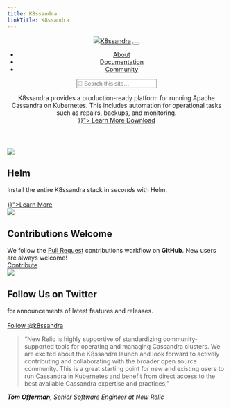 ```yaml
---
title: K8ssandra
linkTitle: K8ssandra
---
```


<div id="home-header" class="container-fluid">
	<header class="row">
		<div class="col">
			<div class="container">
				<nav class="navbar navbar-expand-lg">
					<a class="navbar-brand" href="/"><img id="logo" src="/images/k8ssandra-stacked.svg" /><span class="sr-only">K8ssandra</span></a>
					<button class="navbar-toggler" type="button" data-toggle="collapse" data-target="#home-navigation-collapsible" aria-controls="home-navigation-collapsible" aria-expanded="false" aria-label="Toggle navigation">
						<i class="fas fa-bars"></i>
					</button>
					<div class="collapse navbar-collapse justify-content-end" id="home-navigation-collapsible">
						<ul class="navbar-nav">
							<li class="nav-item">
								<a class="nav-link" href="/about/">About</a>
							</li>
							<li class="nav-item">
								<a class="nav-link" href="/docs/">Documentation</a>
							</li>
							<li class="nav-item">
								<a class="nav-link" href="/community/">Community</a>
							</li>
						</ul>
						<form class="form-inline my-2 my-lg-0">
							<input type="search" class="form-control td-search-input" placeholder="&#xf002 Search this site…" aria-label="Search this site…" autocomplete="off">
						</form>
					</div>
				</nav>
				<div class="row">
					<div id="hero" class="col text-align-center">
						<div class="w-75 mx-auto text">
							K8ssandra provides a production-ready platform for running Apache Cassandra on Kubernetes. This includes automation for operational tasks such as repairs, backups, and monitoring.
						</div>
						<div class="mx-auto">
							<a class="btn btn-lg btn-primary" href="{{< relref "docs" >}}">
								Learn More
							</a>
							<a class="btn btn-lg btn-secondary" href="https://github.com/k8ssandra/k8ssandra/releases">
								Download
							</a>
						</div>
					</div>
				</div>
			</div>
		</div>
	</header>
</div>

<div class="container">
	<main role="main" class="td-main">
		<div class="row">
			<section class="col">
				<div class="card text-center">
					<img src="/images/icons/helm.svg" />
					<h2>Helm</h2>
					<div class="description">
						Install the entire K8ssandra stack in <em>seconds</em> with Helm.<br /><br />
					</div>
					<div class="action">
						<a href="{{<relref "getting-started" >}}">Learn More</a>
					</div>
				</div>
			</section>
			<section class="col">
				<div class="card text-center">
					<img src="/images/icons/github.svg" />
					<h2>Contributions Welcome</h2>
					<div class="description">
						We follow the <a href="https://github.com/k8ssandra/k8ssandra/pulls">Pull Request</a> contributions workflow on <strong>GitHub</strong>. New users are always welcome!
					</div>
					<div class="action">
						<a href="https://github.com/k8ssandra/k8ssandra/pulls" target="_blank">Contribute</a>
					</div>
				</div>
			</section>
			<section class="col">
				<div class="card text-center">
					<img src="/images/icons/twitter.svg" />
					<h2>Follow Us on Twitter</h2>
					<div class="description">
						for announcements of latest features and releases.<br /><br />
					</div>
					<div class="action">
						<a href="https://twitter.com/k8ssandra">Follow @k8ssandra</a>
					</div>
				</div>
			</section>
		</div>
		<div class="row">
			<div class="col col-md-10 mx-auto quote">
				<blockquote>
					“New Relic is highly supportive of standardizing community-supported tools for operating and managing Cassandra clusters. We are excited about the K8ssandra launch and look forward to actively contributing and collaborating with the broader open source community. This is a great starting point for new and existing users to run Cassandra in Kubernetes and benefit from direct access to the best available Cassandra expertise and practices,”
				</blockquote>
				<cite>
				<strong>Tom Offerman</strong>, Senior Software Engineer at New Relic 
				</cite>
			</div>
		</div>
		<div class="row">
			<div class="col text-center">
				<script id="asciicast-q6Hsqr6L2CSudxdqgCL5UeVa9" src="https://asciinema.org/a/q6Hsqr6L2CSudxdqgCL5UeVa9.js" async data-cols="128"></script>
			</div>
		</div>
	</main>
</div>
